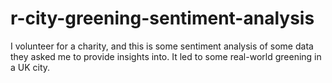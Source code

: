 # r-city-greening-sentiment-analysis
I volunteer for a charity, and this is some sentiment analysis of some data they asked me to provide insights into. It led to some real-world greening in a UK city.
